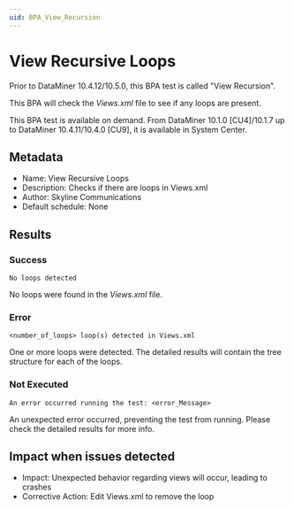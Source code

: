 ```yaml
---
uid: BPA_View_Recursion
---
```


# View Recursive Loops

Prior to DataMiner 10.4.12/10.5.0<!--RN 40751-->, this BPA test is called "View Recursion".

This BPA will check the *Views.xml* file to see if any loops are present.

This BPA test is available on demand. From DataMiner 10.1.0 [CU4]/10.1.7 up to DataMiner 10.4.11/10.4.0 [CU9], it is available in System Center.<!--RN 40751-->

## Metadata

- Name: View Recursive Loops
- Description: Checks if there are loops in Views.xml
- Author: Skyline Communications
- Default schedule: None

## Results

### Success

`No loops detected`

No loops were found in the *Views.xml* file.

### Error

`<number_of_loops> loop(s) detected in Views.xml`

One or more loops were detected. The detailed results will contain the tree structure for each of the loops.

### Not Executed

`An error occurred running the test: <error_Message>`

An unexpected error occurred, preventing the test from running. Please check the detailed results for more info.

## Impact when issues detected

- Impact: Unexpected behavior regarding views will occur, leading to crashes
- Corrective Action: Edit Views.xml to remove the loop
